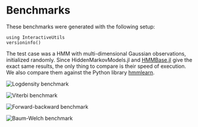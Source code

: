 # Benchmarks

These benchmarks were generated with the following setup:
```@repl
using InteractiveUtils
versioninfo()
```

The test case was a HMM with multi-dimensional Gaussian observations, initialized randomly.
Since HiddenMarkovModels.jl and [HMMBase.jl](https://github.com/maxmouchet/HMMBase.jl) give the exact same results, the only thing to compare is their speed of execution. We also compare them against the Python library [hmmlearn](https://github.com/hmmlearn/hmmlearn).

![Logdensity benchmark](./assets/benchmark_Logdensity_T=200.png)

![Viterbi benchmark](./assets/benchmark_Viterbi_T=200.png)

![Forward-backward benchmark](./assets/benchmark_Forward-backward_T=200.png)

![Baum-Welch benchmark](./assets/benchmark_Baum-Welch_T=200.png)
